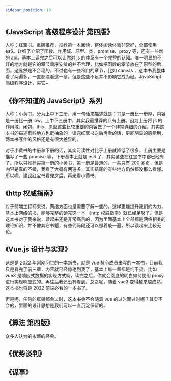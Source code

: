 ```yaml
---
sidebar_position: 10
---
```


## 《JavaScript 高级程序设计 第四版》

人称：红宝书。重磅推荐，推荐第一本阅读，整体阅读体验非常好，全部使用 es6。详细了介绍了函数、作用域、原型、类、promise、proxy 等，还有一些新的 api。基本上读完之后可以让你对 js 的体系有一个完整的认知。唯一明显的不好的地方就是它的章节顺序安排的并不合理，比如把函数的章节放在了原型的后面，这显然是不合理的。不过也有一些冷门的章节，比如 canvas ，这本书我整体看了两遍多，一直都没看这一章。但是这些不足并不影响它成为经。JavaScript 高级程序设计，买它~

## 《你不知道的 JavaScript》系列

人称：小黄书。分为上中下三册，用一句话来描述就是：书是一册比一册厚，内容是一册比一册 low。上中下三册中，其实我最推荐的只有上册。因为上册将 js 的作用域、闭包、this、原型这些比较重要的内容做了一个非常详细的介绍。其实这本书的描述有些地方也挺抽象的，读完红宝书之后再看的话，更能明显的感觉到，两本书写作的风格还是有很大差异的。

对于小黄书的中册和下册的话，其实可读性对比于上册就降低了很多，上册主要是描写了一些 promise 等，下册基本上就是 es6 了，其实这些在红宝书中都已经有了。所以只推荐买第一册的小黄书，第一册是最薄的，一共只有 200 多页，但是内容是真的不错，我看了大概有两遍多，其实结尾的有些地方仍然都没那么看懂。所以呢，建议红宝书看完之后，再来看小黄书。

## 《http 权威指南》

对于前端工程师来说，网络方面也是需要了解一些的，这样更能提升我们的内力，基本上网络的书，能够完整的读完这一本 《http 权威指南》就已经足够了。但是这本书对于我来说，读起来还是非常痛苦的，因为里面基本上全部都是网络相关的理论知识，并不像其它书籍，有些代码段还可以照着敲一遍，所以读起来比较无论。

## 《Vue.js 设计与实现》

这是是 2022 年刚刚问世的一本新书，就是 vue 核心成员来写的一本书，目前我只是看完了前三章，内容就已经惊艳到我了，基本上每一章都是纯干货。比如 vue3 是响应式数据的实现方式啊，读完之后，你就会彻底的明白如何使用 proxy 进行实现响应式的。再往后我还没有看到。总之呢，随着 vue3 变得越来越成熟，这本书也将是 2022 前端必看的一本书了。

但是呢，任何的框架都会过时，这本书会不会随着 vue 的过时而过时呢？其实不会的，里面的设计思想是我们可以一直沉淀保留的。

## 《算法 第四版》

众多人认为的永恒的经典。

## 《优势谈判》

## 《谋事》
